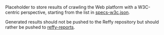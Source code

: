 Placeholder to store results of crawling the Web platform with a W3C-centric
perspective, starting from the list in [specs-w3c.json](https://github.com/tidoust/reffy/blob/master/specs-w3c.json).

Generated results should not be pushed to the Reffy repository but should
rather be pushed to [reffy-reports](https://github.com/tidoust/reffy-reports).
